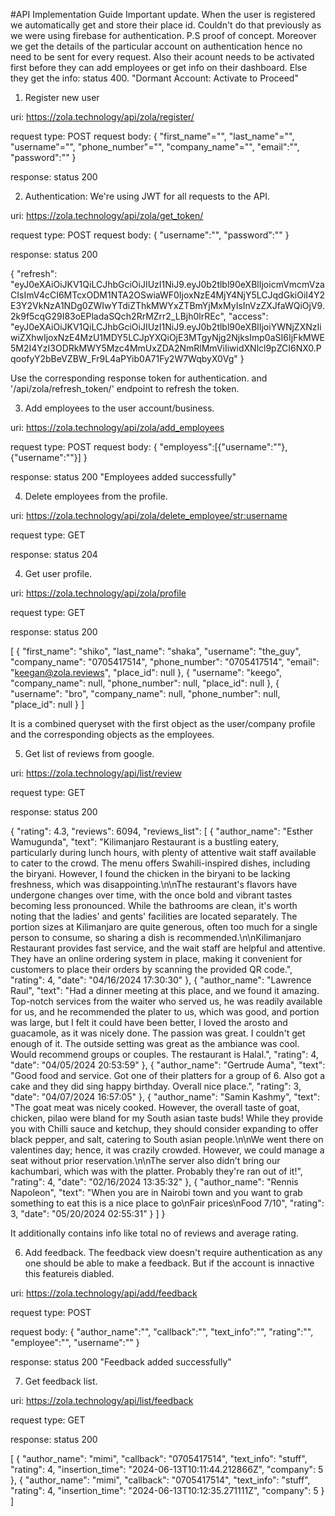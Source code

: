 #API Implementation Guide
Important update. When the user is registered we automatically get and store their place id. Couldn't do that previously as we were using firebase for authentication. P.S proof of concept. Moreover we get the details of the particular account on authentication hence no need to be sent for every request. Also their acount needs to be activated first before they can add employees or get info on their dashboard. Else they get the info: status 400. "Dormant Account: Activate to Proceed"

1. Register new user

uri: https://zola.technology/api/zola/register/

request type: POST
request body: {
    "first_name"="",
    "last_name"="",
    "username"="",
    "phone_number"="",
    "company_name"="",
    "email":"",
    "password":""
}

response: status 200

2. Authentication: We're using JWT for all requests to the API.

uri: https://zola.technology/api/zola/get_token/

request type: POST
request body: {
    "username":"",
    "password":""
}

response: status 200

{
    "refresh": "eyJ0eXAiOiJKV1QiLCJhbGciOiJIUzI1NiJ9.eyJ0b2tlbl90eXBlIjoicmVmcmVzaCIsImV4cCI6MTcxODM1NTA2OSwiaWF0IjoxNzE4MjY4NjY5LCJqdGkiOiI4Y2E3Y2VkNzA1NDg0ZWIwYTdiZThkMWYxZTBmYjMxMyIsInVzZXJfaWQiOjV9.2k9f5cqG29I83oEPladaSQch2RrMZrr2_LBjh0lrREc",
    "access": "eyJ0eXAiOiJKV1QiLCJhbGciOiJIUzI1NiJ9.eyJ0b2tlbl90eXBlIjoiYWNjZXNzIiwiZXhwIjoxNzE4MzU1MDY5LCJpYXQiOjE3MTgyNjg2NjksImp0aSI6IjFkMWE5M2I4YzI3ODRkMWY5Mzc4MmUxZDA2NmRlMmViIiwidXNlcl9pZCI6NX0.PqoofyY2bBeVZBW_Fr9L4aPYib0A71Fy2W7WqbyX0Vg"
}

Use the corresponding response token for authentication. and '/api/zola/refresh_token/' endpoint to refresh the token.

3. Add employees to the user account/business.

uri: https://zola.technology/api/zola/add_employees

request type: POST
request body: {
    "employess":[{"username":""},{"username":""}]
}

response: status 200 "Employees added successfully"

4. Delete employees from the profile.

uri: https://zola.technology/api/zola/delete_employee/<str:username>

request type: GET

response: status 204

4. Get user profile.

uri: https://zola.technology/api/zola/profile

request type: GET

response: status 200

[
    {
        "first_name": "shiko",
        "last_name": "shaka",
        "username": "the_guy",
        "company_name": "0705417514",
        "phone_number": "0705417514",
        "email": "keegan@zola.reviews",
        "place_id": null
    },
    {
        "username": "keego",
        "company_name": null,
        "phone_number": null,
        "place_id": null
    },
    {
        "username": "bro",
        "company_name": null,
        "phone_number": null,
        "place_id": null
    }
]

It is a combined queryset with the first object as the user/company profile and the corresponding objects as the employees.

5. Get list of reviews from google.

uri: https://zola.technology/api/list/review

request type: GET

response: status 200

{
    "rating": 4.3,
    "reviews": 6094,
    "reviews_list": [
        {
            "author_name": "Esther Wamugunda",
            "text": "Kilimanjaro Restaurant is a bustling eatery, particularly during lunch hours, with plenty of attentive wait staff available to cater to the crowd. The menu offers Swahili-inspired dishes, including the biryani. However, I found the chicken in the biryani to be lacking freshness, which was disappointing.\n\nThe restaurant's flavors have undergone changes over time, with the once bold and vibrant tastes becoming less pronounced. While the bathrooms are clean, it's worth noting that the ladies' and gents' facilities are located separately. The portion sizes at Kilimanjaro are quite generous, often too much for a single person to consume, so sharing a dish is recommended.\n\nKilimanjaro Restaurant provides fast service, and the wait staff are helpful and attentive. They have an online ordering system in place, making it convenient for customers to place their orders by scanning the provided QR code.",
            "rating": 4,
            "date": "04/16/2024 17:30:30"
        },
        {
            "author_name": "Lawrence Raul",
            "text": "Had a dinner meeting at this place, and we found it amazing. Top-notch services from the waiter who served us, he was readily available for us, and he recommended the plater to us, which was good, and portion was large, but I felt it could have been better, I loved the arosto and guacamole, as it was nicely done. The passion was great. I couldn't get enough of it.  The outside setting was great as the ambiance was cool. Would recommend groups or couples.  The restaurant is Halal.",
            "rating": 4,
            "date": "04/05/2024 20:53:59"
        },
        {
            "author_name": "Gertrude Auma",
            "text": "Good food and service. Got one of their platters for a group of 6. Also got a cake and they did sing happy birthday. Overall nice place.",
            "rating": 3,
            "date": "04/07/2024 16:57:05"
        },
        {
            "author_name": "Samin Kashmy",
            "text": "The goat meat was nicely cooked. However, the overall taste of goat, chicken, pilao were bland for my South asian taste buds! While they provide you with Chilli sauce and ketchup, they should consider expanding to offer black pepper, and salt, catering to South asian people.\n\nWe went there on valentines day; hence, it was crazily crowded. However, we could manage a seat without prior reservation.\n\nThe server also didn't bring our kachumbari, which was with the platter. Probably they're ran out of it!",
            "rating": 4,
            "date": "02/16/2024 13:35:32"
        },
        {
            "author_name": "Rennis Napoleon",
            "text": "When you are in Nairobi town and you want to grab something to eat this is a nice place to go\nFair prices\nFood 7/10",
            "rating": 3,
            "date": "05/20/2024 02:55:31"
        }
    ]
}

It additionally contains info like total no of reviews and average rating.

6. Add feedback.
The feedback view doesn't require authentication as any one should be able to make a feedback. But if the account is innactive this featureis diabled.

uri: https://zola.technology/api/add/feedback

request type: POST

request body: {
    "author_name":"",
    "callback":"",
    "text_info":"",
    "rating":"",
    "employee":"",
    "username":""
}

response: status 200
"Feedback added successfully"

7. Get feedback list.

uri: https://zola.technology/api/list/feedback

request type: GET

response: status 200

[
    {
        "author_name": "mimi",
        "callback": "0705417514",
        "text_info": "stuff",
        "rating": 4,
        "insertion_time": "2024-06-13T10:11:44.212866Z",
        "company": 5
    },
    {
        "author_name": "mimi",
        "callback": "0705417514",
        "text_info": "stuff",
        "rating": 4,
        "insertion_time": "2024-06-13T10:12:35.271111Z",
        "company": 5
    }
]
